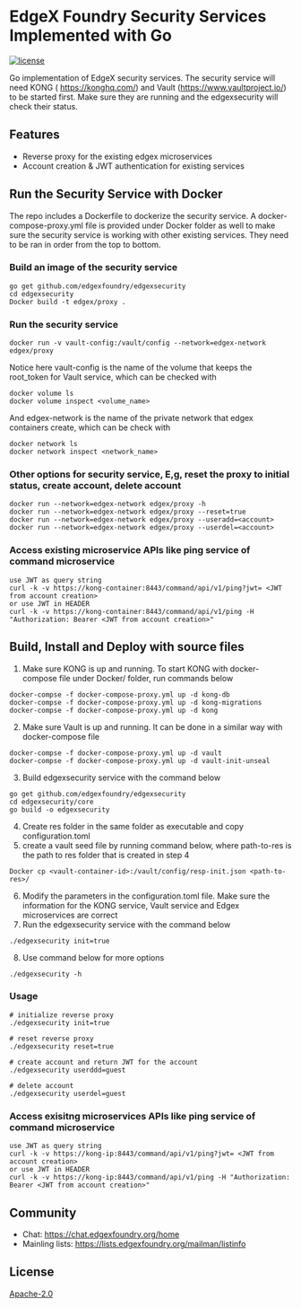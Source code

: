 # EdgeX Foundry Security Services Implemented with Go
[![license](https://img.shields.io/badge/license-Apache%20v2.0-blue.svg)](LICENSE)

Go implementation of EdgeX security services.
The security service will need KONG ( https://konghq.com/) and Vault (https://www.vaultproject.io/) to be started first. Make sure they are running and the edgexsecurity will check their status.


## Features
- Reverse proxy for the existing edgex microservices
- Account creation & JWT authentication for existing services


## Run the Security Service with Docker

The repo includes a Dockerfile to dockerize the security service. A docker-compose-proxy.yml file is provided under Docker folder as well to make sure the security service is working with other existing services. They need to be ran in order from the top to bottom.

### Build an image of the security service
```
go get github.com/edgexfoundry/edgexsecurity
cd edgexsecurity
Docker build -t edgex/proxy .
```

### Run the security service
```
docker run -v vault-config:/vault/config --network=edgex-network edgex/proxy
```

Notice here vault-config is the name of the volume that keeps the root_token for Vault service, which can be checked with 
``` 
docker volume ls
docker volume inspect <volume_name>
```
And edgex-network is the name of the private network that edgex containers create, which can be check with 
```
docker network ls
docker network inspect <network_name>
```

### Other options for security service, E,g, reset the proxy to initial status, create account, delete account
```
docker run --network=edgex-network edgex/proxy -h
docker run --network=edgex-network edgex/proxy --reset=true
docker run --network=edgex-network edgex/proxy --useradd=<account>
docker run --network=edgex-network edgex/proxy --userdel=<account>
```

### Access existing microservice APIs like ping service of command microservice
```
use JWT as query string 
curl -k -v https://kong-container:8443/command/api/v1/ping?jwt= <JWT from account creation>
or use JWT in HEADER
curl -k -v https://kong-container:8443/command/api/v1/ping -H "Authorization: Bearer <JWT from account creation>"

```


## Build, Install and Deploy with source files

1. Make sure KONG is up and running. To start KONG with docker-compose file under Docker/ folder, run commands below
```
docker-compse -f docker-compose-proxy.yml up -d kong-db
docker-compse -f docker-compose-proxy.yml up -d kong-migrations
docker-compse -f docker-compose-proxy.yml up -d kong
```
2. Make sure Vault is up and running. It can be done in a similar way with docker-compose file 
```
docker-compse -f docker-compose-proxy.yml up -d vault
docker-compse -f docker-compose-proxy.yml up -d vault-init-unseal
```
3. Build edgexsecurity service with the command below
```
go get github.com/edgexfoundry/edgexsecurity
cd edgexsecurity/core
go build -o edgexsecurity
```
4. Create res folder in the same folder as executable and copy configuration.toml
5. create a vault seed file by running command below, where path-to-res is the path to res folder that is created in step 4
```
Docker cp <vault-container-id>:/vault/config/resp-init.json <path-to-res>/
```
6. Modify the parameters in the configuration.toml file. Make sure the information for the KONG service, Vault service and Edgex microservices are correct
7. Run the edgexsecurity service with the command below
```
./edgexsecurity init=true
```
8. Use command below for more options
```
./edgexsecurity -h
```


### Usage

```
# initialize reverse proxy 
./edgexsecurity init=true

# reset reverse proxy
./edgexsecurity reset=true

# create account and return JWT for the account 
./edgexsecurity userddd=guest

# delete account
./edgexsecurity userdel=guest
```

### Access exisitng microservices APIs like ping service of command microservice
```
use JWT as query string 
curl -k -v https://kong-ip:8443/command/api/v1/ping?jwt= <JWT from account creation>
or use JWT in HEADER
curl -k -v https://kong-ip:8443/command/api/v1/ping -H "Authorization: Bearer <JWT from account creation>"
``` 



 
## Community
- Chat: https://chat.edgexfoundry.org/home
- Mainling lists: https://lists.edgexfoundry.org/mailman/listinfo

## License
[Apache-2.0](LICENSE)